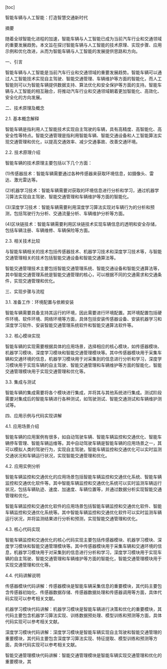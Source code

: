 
[toc]                    
                
                
智能车辆与人工智能：打造智慧交通新时代

摘要

随着全球智能化进程的加速，智能车辆与人工智能已成为当前汽车行业和交通领域的重要发展趋势。本文旨在探讨智能车辆与人工智能的技术原理、实现步骤、应用示例和优化改进，从而为智能车辆与人工智能的发展提供思路和方向。

一、引言

智能车辆与人工智能是当前汽车行业和交通领域的重要发展趋势。智能车辆可以通过人工智能技术实现自主驾驶、智能交通管理、车辆维护等方面的智能化，而人工智能则可以为智能车辆提供数据支持、算法优化和安全保护等方面的支持。智能车辆与人工智能的相互融合，将推动汽车行业和交通领域朝着更加智能化、高效化、安全化的方向发展。

二、技术原理及概念

2.1. 基本概念解释

智能车辆是指利用人工智能技术实现自主驾驶的车辆，具有高精度、高智能化、高安全性等特点。智能交通管理是指利用智能车辆、智能交通设备和人工智能算法实现交通管理和优化，以提高交通效率、减少交通事故、改善交通环境。

2.2. 技术原理介绍

智能车辆的技术原理主要包括以下几个方面：

(1)传感器技术：智能车辆需要通过各种传感器来获取环境信息，如摄像头、雷达、激光雷达等。

(2)机器学习技术：智能车辆需要对获取的环境信息进行分析和学习，通过机器学习算法实现自主驾驶、智能交通管理和车辆维护等方面的智能化。

(3)深度学习技术：智能车辆需要利用深度学习算法实现对车辆行为的分析和预测，包括驾驶行为分析、交通流量分析、车辆维护分析等方面。

(4)区块链技术：智能车辆需要利用区块链技术实现车辆信息的透明和安全存储，包括车辆注册、车辆维修、车辆保险等方面。

2.3. 相关技术比较

与智能车辆相关的技术包括传感器技术、机器学习技术和深度学习技术等，与智能交通管理相关的技术包括智能交通设备和智能交通算法等。

智能交通管理技术主要包括智能交通管理系统、智能交通设备和智能交通算法等，其中智能交通管理系统是智能交通管理的核心，可以根据不同的交通需求和交通条件，实现交通管理和优化。

三、实现步骤与流程

3.1. 准备工作：环境配置与依赖安装

智能车辆需要具备支持其运行的环境，因此需要进行环境配置。其环境配置包括硬件环境、软件环境、网络环境等方面，具体包括安装传感器设备、安装机器学习和深度学习软件、安装智能交通管理系统软件和智能交通算法软件等。

3.2. 核心模块实现

智能车辆的实现需要根据具体的应用场景，选择相应的核心模块，如传感器模块、机器学习模块、深度学习模块和智能交通管理模块等。其中传感器模块用于采集车辆和交通环境的信息，机器学习模块用于对采集到的信息进行分析和学习，深度学习模块用于实现车辆的自主驾驶、智能交通管理和车辆维护等方面的智能化，智能交通管理模块用于实现交通管理和优化等。

3.3. 集成与测试

智能车辆的集成需要将各个模块进行集成，并将其与其他系统进行集成。测试阶段需要对集成后的智能车辆进行各种测试，如驾驶测试、智能交通测试和车辆维护测试等。

四、应用示例与代码实现讲解

4.1. 应用场景介绍

智能车辆的应用案例有很多，如自动驾驶车辆、智能车辆监控和交通优化、智能车辆停车管理、智能车辆运维等。其中自动驾驶车辆是智能车辆的应用场景之一，其可以模拟人类的驾驶行为，实现自主驾驶。智能车辆监控和交通优化可以实时监测交通状况和车辆运行状况，实现智能交通管理和优化。

4.2. 应用实例分析

智能车辆监控和交通优化的应用场景包括智能车辆监控和交通优化系统、智能车辆监控和交通优化软件等。其中智能车辆监控和交通优化系统可以实时监测车辆运行状况，包括车辆轨迹、速度、加速度、车辆位置等，并通过数据分析实现智能交通管理和优化。

智能车辆监控和交通优化软件的应用场景包括智能车辆监控和交通优化软件、智能车辆监控和交通优化系统等。其中智能车辆监控和交通优化软件可以实时监测车辆运行状况，并将监测结果进行分析和预测，实现智能交通管理和优化。

4.3. 核心代码实现

智能车辆监控和交通优化的核心代码实现主要包括传感器模块、机器学习模块、深度学习模块和智能交通管理模块等。其中传感器模块用于采集车辆和交通环境的信息，机器学习模块用于对采集到的信息进行分析和学习，深度学习模块用于实现车辆的自主驾驶、智能交通管理和车辆维护等方面的智能化，智能交通管理模块用于实现交通管理和优化等。

4.4. 代码讲解说明

传感器模块代码讲解：传感器模块是智能车辆采集信息的重要模块，其代码主要包含传感器初始化、传感器数据存储、传感器数据处理和传感器调用等方面，具体代码实现可以参考相关文献。

机器学习模块代码讲解：机器学习模块是智能车辆进行决策和优化的重要模块，其代码主要包含机器学习算法实现、训练数据预处理、模型训练和预测等方面，具体代码实现可以参考相关文献。

深度学习模块代码讲解：深度学习模块是智能车辆实现自主驾驶和智能交通管理的重要模块，其代码主要包含深度学习算法实现、特征提取、模型训练和预测等方面，具体代码实现可以参考相关文献。

智能交通管理模块代码讲解：智能交通管理模块是智能车辆实现交通管理和优化的重要模块，其

